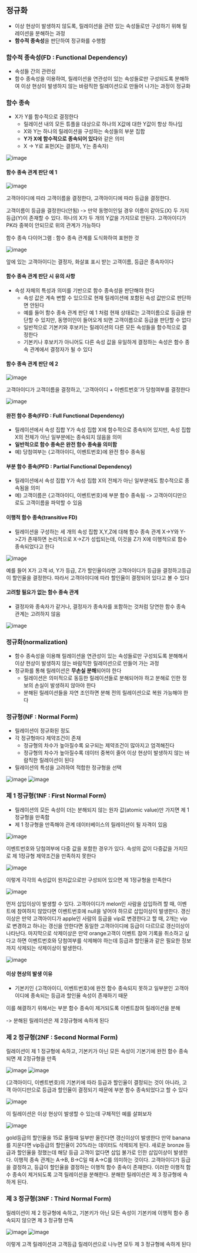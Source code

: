 ## 정규화
- 이상 현상이 발생하지 않도록, 릴레이션을 관련 있는 속성들로만 구성하기 위해 릴레이션을 분해하는 과정
- **함수적 종속성**을 판단하여 정규화를 수행함

### 함수적 종속성(FD : Functional Dependency)
- 속성들 간의 관련성
- 함수 종속성을 이용하여, 릴레이션을 연관성이 있는 속성들로만 구성되도록 분해하여 이상 현상이 발생하지 않는 바람직한
릴레이션으로 만들어 나가는 과정이 정규화

### 함수 종속
- X가 Y를 함수적으로 결정한다
  - 릴레이션 내의 모든 튜플을 대상으로 하나의 X값에 대한 Y값이 항상 하나임
  - X와 Y는 하나의 릴레이션을 구성하는 속성들의 부분 집합
  - **Y가 X에 함수적으로 종속되어 있다**와 같은 의미
  - X -> Y로 표현(X는 결정자, Y는 종속자)

![image](https://user-images.githubusercontent.com/67304980/131967289-3e5b95c7-bbe0-4e36-9fa6-030d7c5c93b5.png)

#### 함수 종속 관계 판단 예 1

![image](https://user-images.githubusercontent.com/67304980/131967410-13cb4975-e406-4bed-a09b-61019d8c4e56.png)

고객아이디에 따라 고객이름을 결정한다, 고객아이디에 따라 등급을 결정한다.

고객이름이 등급을 결정한다(안됨) -> 만약 동명이인일 경우 이름이 같아도(X) 두 가지 등급(Y)이 존재할 수 있다.
하나의 X가 두 개의 Y값을 가지므로 안된다. 고객아이디가 PK라 중복이 안되므로 위의 관계가 가능하다

함수 종속 다이어그램 : 함수 종속 관계를 도식화하여 표현한 것

![image](https://user-images.githubusercontent.com/67304980/131968008-f6d67b62-61b3-4ed5-a5dc-f09ec33da3f6.png)

앞에 있는 고객아이디는 결정자, 화살표 표시 받는 고객이름, 등급은 종속자이다

#### 함수 종속 관계 판단 시 유의 사항
- 속성 자체의 특성과 의미를 기반으로 함수 종속성을 판단해야 한다
  - 속성 값은 계속 변할 수 있으므로 현재 릴레이션에 포함된 속성 값만으로 판단하면 안된다
  - 예를 들어 함수 종속 관계 판단 예 1 처럼 현재 상태로는 고객이름으로 등급을 판단할 수 있지만, 동명이인이 들어오게 되면
  고객이름으로 등급을 판단할 수 없다
  - 일반적으로 기본키와 후보키는 릴레이션의 다른 모든 속성들을 함수적으로 결정한다
  - 기본키나 후보키가 아니어도 다른 속성 값을 유일하게 결정하는 속성은 함수 종속 관계에서 결정자가 될 수 있다
  
#### 함수 종속 관계 판단 에 2

![image](https://user-images.githubusercontent.com/67304980/131970992-38d35516-dcc9-44a5-856d-4a7f8b7dae67.png)

고객아이디가 고객이름을 결정하고, '고객아이디 + 이벤트번호'가 당첨여부를 결정한다

![image](https://user-images.githubusercontent.com/67304980/131971300-3388f4c8-ab88-455c-9149-18fa6e014884.png)

#### 완전 함수 종속(FFD : Full Functional Dependency)
- 릴레이션에서 속성 집합 Y가 속성 집합 X에 함수적으로 종속되어 있지만, 속성 집합 X의 전체가 아닌 일부분에는 종속되지
않음을 의미
- **일반적으로 함수 종속은 완전 함수 종속을 의미함**
- 예) 당첨여부는 {고객아이디, 이벤트번호}에 완전 함수 종속됨

#### 부분 함수 종속(PFD : Partial Functional Dependency)
- 릴레이션에서 속성 집합 Y가 속성 집합 X의 전체가 아닌 일부분에도 함수적으로 종속됨을 의미
- 예) 고객이름은 {고객아이디, 이벤트번호}에 부분 함수 종속됨 -> 고객아이디만으로도 고객이름을 파악할 수 있음

#### 이행적 함수 종속(transitive FD)
- 릴레이션을 구성하는 세 개의 속성 집합 X,Y,Z에 대해 함수 종속 관계 X->Y와 Y->Z가 존재하면 논리적으로 X->Z가 성립되는데,
이것을 Z가 X에 이행적으로 함수 종속되었다고 한다

![image](https://user-images.githubusercontent.com/67304980/131972055-74f99fe1-9aed-41bb-9567-2c51b490ca45.png)

예를 들어 X가 고객 id, Y가 등급, Z가 할인율이라면 고객아이디가 등급을 결정하고등급이 할인율을 결정한다. 따라서 고객아이디에
따라 할인율이 결정되어 있다고 볼 수 있다

#### 고려할 필요가 없는 함수 종속 관계
- 결정자와 종속자가 같거나, 결정자가 종속자를 포함하는 것처럼 당연한 함수 종속 관계는 고려하지 않음

![image](https://user-images.githubusercontent.com/67304980/131972496-3959bb80-fb05-4360-b8a0-f2f215caaf93.png)

### 정규화(normalization)
- 함수 종속성을 이용해 릴레이션을 연관성이 있는 속성들로만 구성되도록 분해해서 이상 현상이 발생하지 않는 바람직한 릴레이션으로
만들어 가는 과정
- 정규화를 통해 릴레이션은 **무손실 분해**되어야 한다
  - 릴레이션은 의미적으로 동등한 릴레이션들로 분해되어야 하고 분해로 인한 정보의 손실이 발생하지 않아야 한다
  - 분해된 릴레이션들을 자연 조인하면 분해 전의 릴레이션으로 복원 가능해야 한다

### 정규형(NF : Normal Form)
- 릴레이션이 정규화된 정도
- 각 정규형마다 제약조건이 존재
  - 정규형의 차수가 높아질수록 요구되는 제약조건이 많아지고 엄격해진다
  - 정규형의 차수가 높아질수록 데이터 중복이 줄어 이상 현상이 발생하지 않는 바람직한 릴레이션이 된다
- 릴레이션의 특성을 고려하여 적합한 정규형을 선택

![image](https://user-images.githubusercontent.com/67304980/131973238-3572c484-6613-40da-84e1-c701d58f47ef.png)
![image](https://user-images.githubusercontent.com/67304980/131973265-5cbb5361-d17a-4d03-9226-82e8fac746e0.png)

### 제 1 정규형(1NF : First Normal Form)
- 릴레이션의 모든 속성이 더는 분해되지 않는 원자 값(atomic value)만 가지면 제 1 정규형을 만족함
- 제 1 정규형을 만족해야 관계 데이터베이스의 릴레이션이 될 자격이 있음

![image](https://user-images.githubusercontent.com/67304980/131975158-408522e7-e3f6-4b53-96d2-1ce1314d8ffc.png)

이벤트번호와 당첨여부에 다중 값을 포함한 경우가 있다. 속성의 값이 다중값을 가지므로 제 1정규형 제약조건을 만족하지 못한다

![image](https://user-images.githubusercontent.com/67304980/131975286-f46cd570-d992-4f5f-977c-63b799382220.png)

이렇게 각각의 속성값이 원자값으로만 구성되어 있으면 제 1정규형을 만족한다

![image](https://user-images.githubusercontent.com/67304980/131975493-a0f6c3a5-9e35-4f2d-a24f-51576f131b0a.png)

먼저 삽입이상이 발생할 수 있다. 고객아이디가 melon인 사람을 삽입하려 할 때, 이벤트에 참여하지 않았다면 이벤트번호에
null을 넣어야 하므로 삽입이상이 발생한다.
갱신이상은 만약 고객아이디가 apple인 사람의 등급을 vip로 변경한다고 할 때, 2개는 vip로 변경하고 하나는 갱신을 안한다면
동일한 고객아이디에 등급이 다르므로 갱신이상이 나타난다. 마지막으로 삭제이상은 만약 orange고객이 이벤트 참여 기록을
취소하고 싶다고 하면 이벤트번호와 당첨여부를 삭제해야 하는데 등급과 할인율과 같은 필요한 정보까지 삭제되는 삭제이상이
발생한다.

![image](https://user-images.githubusercontent.com/67304980/131975868-5e72410c-17b1-4340-b875-c530c512ddd8.png)

#### 이상 현상의 발생 이유
- 기본키인 {고객아이디, 이벤트번호}에 완전 함수 종속되지 못하고 일부분인 고객아이디에 종속되는 등급과 할인율 속성이 존재하기 때문

이를 해결하기 위해서는 부분 함수 종속이 제거되도록 이벤트참여 릴레이션을 분해

-> 분해된 릴레이션은 제 2정규형에 속하게 된다

### 제 2 정규형(2NF : Second Normal Form)

릴레이션이 제 1 정규형에 속하고, 기본키가 아닌 모든 속성이 기본기에 완전 함수 종속되면 제 2정규형을 만족

![image](https://user-images.githubusercontent.com/67304980/131999832-26c57c66-dc45-48c6-8d6c-00560511d4d8.png)
![image](https://user-images.githubusercontent.com/67304980/131999854-0c2aa9fc-fb69-45ca-8626-11274dda6a02.png)

(고객아이디, 이벤트번호)의 기본키에 따라 등급과 할인율이 결정되는 것이 아니라, 고객 아이디만으로 등급과 할인율이
결정되기 때문에 부분 함수 종속되었다고 할 수 있다

![image](https://user-images.githubusercontent.com/67304980/131999951-92ed4865-d946-4a28-aefa-133885b125ef.png)

이 릴레이션은 이상 현상이 발생할 수 있는데 구체적인 예를 살펴보자

![image](https://user-images.githubusercontent.com/67304980/131999995-f08bfde7-6484-42d9-83d7-a4d7a68499bf.png)

gold등급의 할인율을 15로 올릴때 일부만 올린다면 갱신이상이 발생한다
만약 banana를 지운다면 vip등급의 할인율이 20%라는 데이터도 삭제되게 된다.
새로운 bronze 등급과 할인율을 정했는데 해당 등급 고객이 없다면 삽입 불가로 인한 삽입이상이 발생한다.
이행적 종속 관계는 A->B, B->C일 때 A->C를 의미하는 것이다. 고객아이디가 등급을 결정하고,
등급이 할인율을 결정하는 이행적 함수 종속이 존재한다. 이러한 이행적 함수 종속이 제거되도록 고객 릴레이션을 분해한다.
분해한 릴레이션은 제 3 정규형에 속하게 된다.

### 제 3 정규형(3NF : Third Normal Form)

릴레이션이 제 2 정규형에 속하고, 기본키가 아닌 모든 속성이 기본키에 이행적 함수 종속되지 않으면 제 3 정규형 만족

![image](https://user-images.githubusercontent.com/67304980/132000628-a9e4fb0e-aa94-4a7c-9407-5ec037c2fb10.png)
![image](https://user-images.githubusercontent.com/67304980/132000657-f733bd49-9254-4a9d-8682-2c8fa52aeef5.png)

이렇게 고객 릴레이션과 고객등급 릴레이션으로 나누면 모두 제 3 정규형에 속하게 된다
